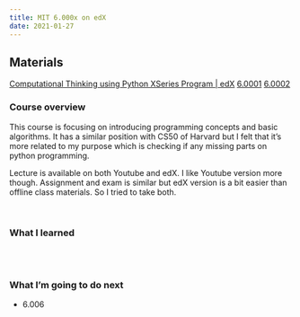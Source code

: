 ```yaml
---
title: MIT 6.000x on edX
date: 2021-01-27
---
```


## Materials
[Computational Thinking using Python XSeries Program | edX](https://www.edx.org/xseries/mitx-computational-thinking-using-python)
[6.0001](https://www.youtube.com/playlist?list=PLUl4u3cNGP63WbdFxL8giv4yhgdMGaZNA)  [6.0002](https://www.youtube.com/playlist?list=PLUl4u3cNGP619EG1wp0kT-7rDE_Az5TNd)
<br>

### Course overview
This course is focusing on introducing programming concepts and basic algorithms. It has a similar position with CS50 of Harvard but I felt that it’s more related to my purpose which is checking if any missing parts on python programming. 
<br>

Lecture is available on both Youtube and edX. I like Youtube version more though. Assignment and exam is similar but edX version is a bit easier than offline class materials. So I tried to take both.
<br>

<br>

### What I learned
<br>

<br>

### What I’m going to do next
* 6.006
<br>

